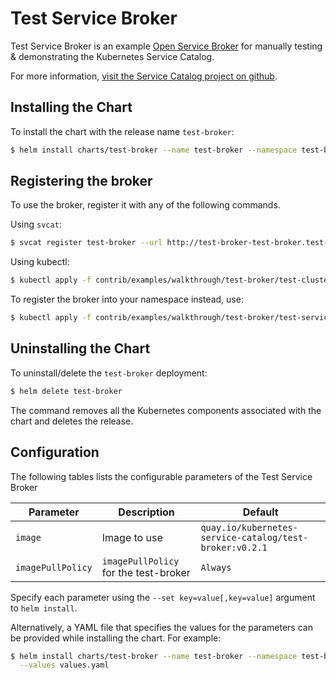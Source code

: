 # Test Service Broker

Test Service Broker is an example
[Open Service Broker](https://www.openservicebrokerapi.org/)
for manually testing & demonstrating the Kubernetes
Service Catalog.

For more information,
[visit the Service Catalog project on github](https://github.com/poy/service-catalog).

## Installing the Chart

To install the chart with the release name `test-broker`:

```bash
$ helm install charts/test-broker --name test-broker --namespace test-broker
```

## Registering the broker

To use the broker, register it with any of the following commands.

Using `svcat`: 

```bash
$ svcat register test-broker --url http://test-broker-test-broker.test-broker.svc.cluster.local
```

Using kubectl:
```bash
$ kubectl apply -f contrib/examples/walkthrough/test-broker/test-clusterservicebroker.yaml
```

To register the broker into your namespace instead, use:
```bash
$ kubectl apply -f contrib/examples/walkthrough/test-broker/test-servicebroker.yaml
```

## Uninstalling the Chart

To uninstall/delete the `test-broker` deployment:

```bash
$ helm delete test-broker
```

The command removes all the Kubernetes components associated with the chart and
deletes the release.

## Configuration

The following tables lists the configurable parameters of the Test
Service Broker

| Parameter | Description | Default |
|-----------|-------------|---------|
| `image` | Image to use | `quay.io/kubernetes-service-catalog/test-broker:v0.2.1` |
| `imagePullPolicy` | `imagePullPolicy` for the test-broker | `Always` |

Specify each parameter using the `--set key=value[,key=value]` argument to
`helm install`.

Alternatively, a YAML file that specifies the values for the parameters can be
provided while installing the chart. For example:

```bash
$ helm install charts/test-broker --name test-broker --namespace test-broker \
  --values values.yaml
```
